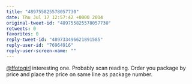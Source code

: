 ```yaml
---
title: "489755825578057730"
date: Thu Jul 17 12:57:42 +0000 2014
original-tweet-id: "489755825578057730"
retweets: 0
favorites: 0
reply-tweet-id: "489733496621891585"
reply-user-id: "76964916"
reply-user-screen-name: ""
---
```

<a href="https://twitter.com/ffotogirl">@ffotogirl</a> interesting one. Probably scan reading. Order you package by price and place the price on same line as package number.
